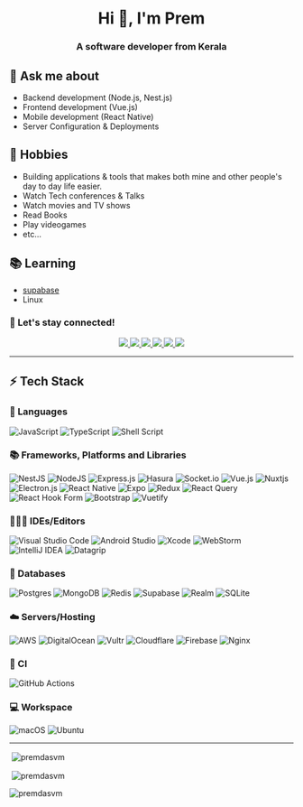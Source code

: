 
<h1 align="center">Hi 👋, I'm Prem</h1>
<h3 align="center">A software developer from Kerala</h3>

## 💬 Ask me about
- Backend development (Node.js, Nest.js)
- Frontend development (Vue.js)
- Mobile development (React Native)
- Server Configuration & Deployments

## 📅 Hobbies
- Building applications & tools that makes both mine and other people's day to day life easier.
- Watch Tech conferences & Talks
- Watch movies and TV shows
- Read Books
- Play videogames
- etc...

## 📚 Learning
- [supabase](https://supabase.com)
- Linux

### 🤝  Let's stay connected!

<p align="center">
	<a href="https://www.linkedin.com/in/premdas-vm-b56860109/">
		<img src="https://img.shields.io/badge/LinkedIn-0077B5?style=for-the-badge&logo=linkedin&logoColor=white" />
	</a>
	<a href="https://twitter.com/premdasvm">
		<img src="https://img.shields.io/badge/Twitter-1DA1F2?style=for-the-badge&logo=twitter&logoColor=white" />
	</a>
	<a href="https://dev.to/premdasvm">
		<img src="https://img.shields.io/badge/dev.to-0A0A0A?style=for-the-badge&logo=devdotto&logoColor=white" />
	</a>
		<a href="https://hashnode.com/@premdas">
		<img src="https://img.shields.io/badge/Hashnode-2962FF.svg?style=for-the-badge&logo=Hashnode&logoColor=white" />
	</a>
        <a href="mailto:premdasvm@protonmail.com">
		<img src="https://img.shields.io/badge/ProtonMail-8B89CC?style=for-the-badge&logo=protonmail&logoColor=white" />
	</a>
<a href="mailto:premdasvm8@gmail.com">
		<img src="https://img.shields.io/badge/Gmail-D14836?style=for-the-badge&logo=gmail&logoColor=white" />
	</a>
</p>

---

## ⚡  Tech Stack

### 🚀  Languages

![JavaScript](https://img.shields.io/badge/javascript-%23323330.svg?style=for-the-badge&logo=javascript&logoColor=%23F7DF1E)
![TypeScript](https://img.shields.io/badge/typescript-%23007ACC.svg?style=for-the-badge&logo=typescript&logoColor=white)
![Shell Script](https://img.shields.io/badge/shell_script-%23121011.svg?style=for-the-badge&logo=gnu-bash&logoColor=white)

### 📚  Frameworks, Platforms and Libraries

![NestJS](https://img.shields.io/badge/nestjs-%23E0234E.svg?style=for-the-badge&logo=nestjs&logoColor=white)
![NodeJS](https://img.shields.io/badge/node.js-6DA55F?style=for-the-badge&logo=node.js&logoColor=white)
![Express.js](https://img.shields.io/badge/express.js-%23404d59.svg?style=for-the-badge&logo=express&logoColor=%2361DAFB)
![Hasura](https://img.shields.io/badge/Hasura-1EB4D4.svg?style=for-the-badge&logo=Hasura&logoColor=white)
![Socket.io](https://img.shields.io/badge/Socket.io-black?style=for-the-badge&logo=socket.io&badgeColor=010101)
![Vue.js](https://img.shields.io/badge/vuejs-%2335495e.svg?style=for-the-badge&logo=vuedotjs&logoColor=%234FC08D)
![Nuxtjs](https://img.shields.io/badge/Nuxt-002E3B?style=for-the-badge&logo=nuxtdotjs&logoColor=#00DC82)
![Electron.js](https://img.shields.io/badge/Electron-191970?style=for-the-badge&logo=Electron&logoColor=white)
![React Native](https://img.shields.io/badge/react_native-%2320232a.svg?style=for-the-badge&logo=react&logoColor=%2361DAFB)
![Expo](https://img.shields.io/badge/expo-1C1E24?style=for-the-badge&logo=expo&logoColor=#D04A37)
![Redux](https://img.shields.io/badge/redux-%23593d88.svg?style=for-the-badge&logo=redux&logoColor=white)
![React Query](https://img.shields.io/badge/-React%20Query-FF4154?style=for-the-badge&logo=react%20query&logoColor=white)
![React Hook Form](https://img.shields.io/badge/React%20Hook%20Form-%23EC5990.svg?style=for-the-badge&logo=reacthookform&logoColor=white)
![Bootstrap](https://img.shields.io/badge/bootstrap-%23563D7C.svg?style=for-the-badge&logo=bootstrap&logoColor=white)
![Vuetify](https://img.shields.io/badge/Vuetify-1867C0?style=for-the-badge&logo=vuetify&logoColor=AEDDFF)

### 👨🏻‍💻 IDEs/Editors

![Visual Studio Code](https://img.shields.io/badge/Visual%20Studio%20Code-0078d7.svg?style=for-the-badge&logo=visual-studio-code&logoColor=white)
![Android Studio](https://img.shields.io/badge/Android%20Studio-3DDC84.svg?style=for-the-badge&logo=android-studio&logoColor=white)
![Xcode](https://img.shields.io/badge/Xcode-007ACC?style=for-the-badge&logo=Xcode&logoColor=white)
![WebStorm](https://img.shields.io/badge/webstorm-143?style=for-the-badge&logo=webstorm&logoColor=white&color=black)
![IntelliJ IDEA](https://img.shields.io/badge/IntelliJIDEA-000000.svg?style=for-the-badge&logo=intellij-idea&logoColor=white)
![Datagrip](https://img.shields.io/badge/DataGrip-000000.svg?style=for-the-badge&logo=DataGrip&logoColor=white)


### 💾 Databases

![Postgres](https://img.shields.io/badge/postgres-%23316192.svg?style=for-the-badge&logo=postgresql&logoColor=white)
![MongoDB](https://img.shields.io/badge/MongoDB-%234ea94b.svg?style=for-the-badge&logo=mongodb&logoColor=white)
![Redis](https://img.shields.io/badge/redis-%23DD0031.svg?style=for-the-badge&logo=redis&logoColor=white)
![Supabase](https://img.shields.io/badge/Supabase-3ECF8E?style=for-the-badge&logo=supabase&logoColor=white)
![Realm](https://img.shields.io/badge/Realm-39477F?style=for-the-badge&logo=realm&logoColor=white)
![SQLite](https://img.shields.io/badge/sqlite-%2307405e.svg?style=for-the-badge&logo=sqlite&logoColor=white)

### ☁️  Servers/Hosting

![AWS](https://img.shields.io/badge/AWS-%23FF9900.svg?style=for-the-badge&logo=amazon-aws&logoColor=white)
![DigitalOcean](https://img.shields.io/badge/DigitalOcean-%230167ff.svg?style=for-the-badge&logo=digitalOcean&logoColor=white)
![Vultr](https://img.shields.io/badge/Vultr-007BFC.svg?style=for-the-badge&logo=vultr)
![Cloudflare](https://img.shields.io/badge/Cloudflare-F38020?style=for-the-badge&logo=Cloudflare&logoColor=white)
![Firebase](https://img.shields.io/badge/firebase-%23039BE5.svg?style=for-the-badge&logo=firebase)
![Nginx](https://img.shields.io/badge/nginx-%23009639.svg?style=for-the-badge&logo=nginx&logoColor=white)

### 🔬  CI

![GitHub Actions](https://img.shields.io/badge/github%20actions-%232671E5.svg?style=for-the-badge&logo=githubactions&logoColor=white)

### 💻  Workspace

![macOS](https://img.shields.io/badge/mac%20os-000000?style=for-the-badge&logo=macos&logoColor=F0F0F0)
![Ubuntu](https://img.shields.io/badge/Ubuntu-E95420?style=for-the-badge&logo=ubuntu&logoColor=white)

---

<p>&nbsp;<img align="center" src="https://github-readme-stats.vercel.app/api/top-langs?username=premdasvm&show_icons=true&locale=en&layout=compact" alt="premdasvm" /></p>

<p>&nbsp;<img align="center" src="https://github-readme-stats.vercel.app/api?username=premdasvm&locae=en&hide=stars,issues&count_private=true" alt="premdasvm" /></p>

<p><img align="center" src="https://github-readme-streak-stats.herokuapp.com/?user=premdasvm&" alt="premdasvm" /></p>

